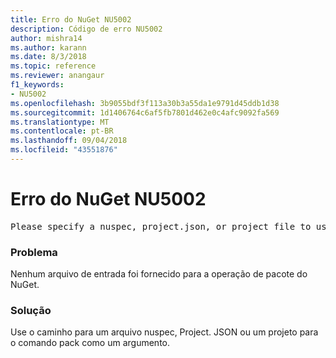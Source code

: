 ```yaml
---
title: Erro do NuGet NU5002
description: Código de erro NU5002
author: mishra14
ms.author: karann
ms.date: 8/3/2018
ms.topic: reference
ms.reviewer: anangaur
f1_keywords:
- NU5002
ms.openlocfilehash: 3b9055bdf3f113a30b3a55da1e9791d45ddb1d38
ms.sourcegitcommit: 1d1406764c6af5fb7801d462e0c4afc9092fa569
ms.translationtype: MT
ms.contentlocale: pt-BR
ms.lasthandoff: 09/04/2018
ms.locfileid: "43551876"
---
```

# <a name="nuget-error-nu5002"></a>Erro do NuGet NU5002
<pre>Please specify a nuspec, project.json, or project file to use.</pre>

### <a name="issue"></a>Problema

Nenhum arquivo de entrada foi fornecido para a operação de pacote do NuGet.


### <a name="solution"></a>Solução

Use o caminho para um arquivo nuspec, Project. JSON ou um projeto para o comando pack como um argumento.


